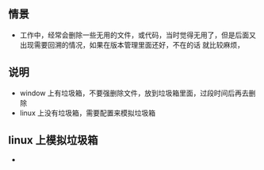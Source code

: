 ## 情景
* 工作中，经常会删除一些无用的文件，或代码，当时觉得无用了，但是后面又出现需要回溯的情况，如果在版本管理里面还好，不在的话 就比较麻烦，

## 说明 

* window 上有垃圾箱，不要强删除文件，放到垃圾箱里面，过段时间后再去删除
* linux 上没有垃圾箱，需要配置来模拟垃圾箱

## linux 上模拟垃圾箱
* 